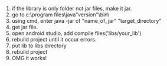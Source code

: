 1. if the library is only folder not jar files, make it jar.
2. go to c:\program files\java\"version"\bin\
3. using cmd, enter java -jar cf "name_of_jar" "target_directory"
4. get jar file.
5. open android studio, add compile files('libs/your_lib')
6. rebuild project until it occur errors.
7. put lib to libs directory
8. rebuild project 
9. OMG it works!